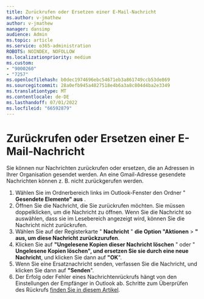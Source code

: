 ```yaml
---
title: Zurückrufen oder Ersetzen einer E-Mail-Nachricht
ms.author: v-jmathew
author: v-jmathew
manager: dansimp
audience: Admin
ms.topic: article
ms.service: o365-administration
ROBOTS: NOINDEX, NOFOLLOW
ms.localizationpriority: medium
ms.custom:
- "9000260"
- "7257"
ms.openlocfilehash: b0dec1974696ebc54671eb3a861749ccb53de869
ms.sourcegitcommit: 28a0efb945a4827518e4b6a3a8c804d4ba2e3349
ms.translationtype: MT
ms.contentlocale: de-DE
ms.lasthandoff: 07/01/2022
ms.locfileid: "66592879"
---
```

# <a name="recall-or-replace-email-message"></a>Zurückrufen oder Ersetzen einer E-Mail-Nachricht

Sie können nur Nachrichten zurückrufen oder ersetzen, die an Adressen in Ihrer Organisation gesendet werden. An eine Gmail-Adresse gesendete Nachrichten können z. B. nicht zurückgerufen werden.

1. Wählen Sie im Ordnerbereich links im Outlook-Fenster den Ordner " **Gesendete Elemente" aus** .
2. Öffnen Sie die Nachricht, die Sie zurückrufen möchten. Sie müssen doppelklicken, um die Nachricht zu öffnen. Wenn Sie die Nachricht so auswählen, dass sie im Lesebereich angezeigt wird, können Sie die Nachricht nicht zurückrufen.
3. Wählen Sie auf der Registerkarte " **Nachricht** " **die Option "Aktionen** > **" aus, um diese Nachricht zurückzurufen**.
4. Klicken Sie auf **"Ungelesene Kopien dieser Nachricht löschen** " oder " **Ungelesene Kopien löschen", und ersetzen Sie sie durch eine neue Nachricht**, und klicken Sie dann auf **"OK**".
5. Wenn Sie eine Ersatznachricht senden, verfassen Sie die Nachricht, und klicken Sie dann auf **"Senden**".
6. Der Erfolg oder Fehler eines Nachrichtenrückrufs hängt von den Einstellungen der Empfänger in Outlook ab. Schritte zum Überprüfen des Rückrufs [finden Sie in diesem Artikel](https://support.microsoft.com/office/recall-or-replace-an-email-message-that-you-sent-35027f88-d655-4554-b4f8-6c0729a723a0?ui=en-us&rs=en-us&ad=us#tocheck).
